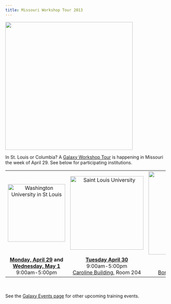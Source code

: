 ```yaml
---
title: Missouri Workshop Tour 2013
---
```

<div class='center'><img src="/src/images/Logos/MissouriGalaxyWorkshopTour2013.png" alt="" width="400px" /></div>



In St. Louis or Columbia?  A [Galaxy Workshop Tour](/src/events/index.md) is happening in Missouri the week of April 29.  See below for participating institutions.

<table>
  <tr>
    <td style=" text-align: center; width: 250px; border: none;"> <a href='/src/events/WashU2013/index.md'><img src="/src/images/Logos/WashULogoWide.jpg" alt="Washington University in St Louis" width="180" /></a> </td>
    <td style=" text-align: center; width: 250px; border: none;"> <a href='/src/events/SLU2013/index.md'><img src="/src/images/Logos/SLULogoWide.png" alt="Saint Louis University" width="230" /></a> </td>
    <td style=" text-align: center; width: 270px; border: none;"> <a href='/src/events/Missouri2013/index.md'><img src="/src/images/Logos/UMissouriLogoWide.png" alt="University of Missouri Columbia" width="260" /></a> </td>
  </tr>
  <tr>
    <td style=" text-align: center; border: none;"> <strong><a href='/src/events/WashU2013/index.md'>Monday, April 29</a> and <a href='/src/events/WashU2013/index.md'>Wednesday, May 1</a></strong><br />9:00am-5:00pm </td>
    <td style=" text-align: center; border: none;"> <strong><a href='/src/events/SLU2013/index.md'>Tuesday April 30</a></strong><br />9:00am-5:00pm<br /><a href='http://www.slu.edu/campusmap/pdf_maps/section_3_of_3.pdf'>Caroline Building</a>, Room 204 </td>
    <td style=" text-align: center; border: none;"> <strong><a href='/src/events/Missouri2013/index.md'>Thursday, May 2</a></strong><br />9:00am-5:00pm<br /><a href='http://map.missouri.edu/?bldg=37156'>Bond Life Sciences Center</a> </td>
  </tr>
</table>


<br /><br />
See the [Galaxy Events page](/src/events/index.md) for other upcoming training events.
